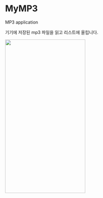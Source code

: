 # MyMP3
MP3 application

기기에 저장된 mp3 파일을 읽고 리스트에 올립니다.

<img src="https://user-images.githubusercontent.com/74638588/147723587-fbf8c8a2-307c-4bde-a2c8-338493a5fa75.png" width="260" height="500">

